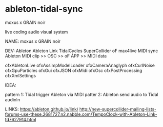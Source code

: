 # ableton-tidal-sync

moxus x GRAIN noir

live coding audio visual system

	
NAME:
moxus x GRAIN noir

DEV:
Ableton
Ableton Link
TidalCycles
SuperCollider
oF
max4live
MIDI sync
Ableton MIDI clip >> OSC >> oF APP >> MIDI data

ofxAbletonLive
ofxAssimpModelLoader
ofxCameraAnaglyph
ofxCurlNoise
ofxGpuParticles
ofxGui
ofxJSON
ofxMidi
ofxOsc
ofxPostProcessing
ofxXmlSettings

IDEA:

pattern 1: Tidal trigger Ableton via MIDI
patter 2: Ableton send audio to Tidal audioIn

LINKS:
https://ableton.github.io/link/
http://new-supercollider-mailing-lists-forums-use-these.2681727.n2.nabble.com/TempoClock-with-Ableton-Link-td7627914.html





